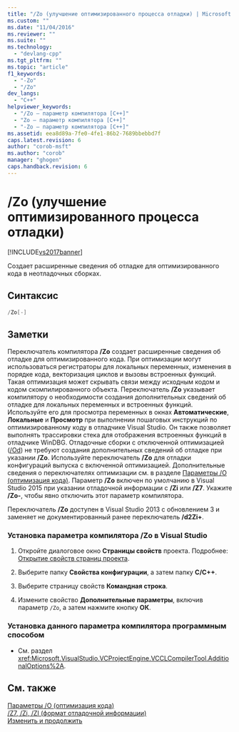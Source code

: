 ```yaml
---
title: "/Zo (улучшение оптимизированного процесса отладки) | Microsoft Docs"
ms.custom: ""
ms.date: "11/04/2016"
ms.reviewer: ""
ms.suite: ""
ms.technology: 
  - "devlang-cpp"
ms.tgt_pltfrm: ""
ms.topic: "article"
f1_keywords: 
  - "-Zo"
  - "/Zo"
dev_langs: 
  - "C++"
helpviewer_keywords: 
  - "/Zo — параметр компилятора [C++]"
  - "Zo — параметр компилятора [C++]"
  - "-Zo — параметр компилятора [C++]"
ms.assetid: eea8d89a-7fe0-4fe1-86b2-7689bbebbd7f
caps.latest.revision: 6
author: "corob-msft"
ms.author: "corob"
manager: "ghogen"
caps.handback.revision: 6
---
```

# /Zo (улучшение оптимизированного процесса отладки)
[!INCLUDE[vs2017banner](../../assembler/inline/includes/vs2017banner.md)]

Создает расширенные сведения об отладке для оптимизированного кода в неотладочных сборках.  
  
## Синтаксис  
  
```cpp  
/Zo[-]  
```  
  
## Заметки  
 Переключатель компилятора **\/Zo** создает расширенные сведения об отладке для оптимизированного кода.  При оптимизации могут использоваться регистраторы для локальных переменных, изменения в порядке кода, векторизация циклов и вызовы встроенных функций.  Такая оптимизация может скрывать связи между исходным кодом и кодом скомпилированного объекта.  Переключатель **\/Zo** указывает компилятору о необходимости создания дополнительных сведений об отладке для локальных переменных и встроенных функций.  Используйте его для просмотра переменных в окнах **Автоматические**, **Локальные** и **Просмотр** при выполнении пошаговых инструкций по оптимизированному коду в отладчике Visual Studio.  Он также позволяет выполнять трассировки стека для отображения встроенных функций в отладчике WinDBG.  Отладочные сборки с отключенной оптимизацией \([\/Od](../../build/reference/od-disable-debug.md)\) не требуют создания дополнительных сведений об отладке при указании **\/Zo**.  Используйте переключатель **\/Zo** для отладки конфигураций выпуска с включенной оптимизацией.  Дополнительные сведения о переключателях оптимизации см. в разделе [Параметры \/O \(оптимизация кода\)](../../build/reference/o-options-optimize-code.md).  Параметр **\/Zo** включен по умолчанию в Visual Studio 2015 при указании отладочной информации с **\/Zi** или **\/Z7**.  Укажите **\/Zo\-**, чтобы явно отключить этот параметр компилятора.  
  
 Переключатель **\/Zo** доступен в Visual Studio 2013 с обновлением 3 и заменяет не документированный ранее переключатель **\/d2Zi\+**.  
  
### Установка параметра компилятора \/Zo в Visual Studio  
  
1.  Откройте диалоговое окно **Страницы свойств** проекта.  Подробнее: [Открытие свойств страниц проекта](../../misc/how-to-open-project-property-pages.md).  
  
2.  Выберите папку **Свойства конфигурации**, а затем папку **C\/C\+\+**.  
  
3.  Выберите страницу свойств **Командная строка**.  
  
4.  Измените свойство **Дополнительные параметры**, включив параметр `/Zo`, а затем нажмите кнопку **ОК**.  
  
### Установка данного параметра компилятора программным способом  
  
-   См. раздел <xref:Microsoft.VisualStudio.VCProjectEngine.VCCLCompilerTool.AdditionalOptions%2A>.  
  
## См. также  
 [Параметры \/O \(оптимизация кода\)](../../build/reference/o-options-optimize-code.md)   
 [\/Z7, \/Zi, \/ZI \(формат отладочной информации\)](../Topic/-Z7,%20-Zi,%20-ZI%20\(Debug%20Information%20Format\).md)   
 [Изменить и продолжить](../Topic/Edit%20and%20Continue.md)